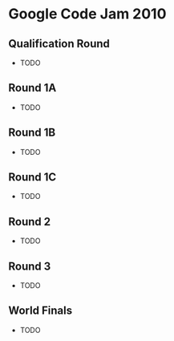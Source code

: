 Google Code Jam 2010
====================

## Qualification Round
* TODO

## Round 1A
* TODO

## Round 1B
* TODO

## Round 1C
* TODO

## Round 2
* TODO

## Round 3
* TODO

## World Finals
* TODO
